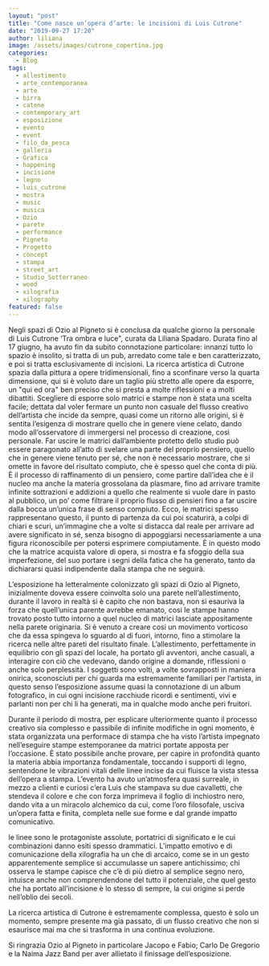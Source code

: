 ```yaml
---
layout: "post"
title: "Come nasce un’opera d’arte: le incisioni di Luis Cutrone"
date: "2019-09-27 17:20"
author: liliana
image: /assets/images/cutrone_copertina.jpg
categories:
  - Blog
tags:
  - allestimento
  - arte_contemporanea
  - arte
  - birra
  - catene
  - contemporary_art
  - esposizione
  - evento
  - event
  - filo_da_pesca
  - galleria
  - Grafica
  - happening
  - incisione
  - legno
  - luis_cutrone
  - mostra
  - music
  - musica
  - Ozio
  - parete
  - performance
  - Pigneto
  - Progetto
  - concept
  - stampa
  - street_art
  - Studio_Sotterraneo
  - wood
  - xilografia
  - xilography
featured: false
---
```

Negli spazi di Ozio al Pigneto si è conclusa da qualche giorno la personale di Luis Cutrone ‘Tra ombra e luce", curata da Liliana Spadaro. Durata fino  al 17 giugno, ha avuto fin da subito connotazione particolare: innanzi tutto lo spazio è insolito, si tratta di un pub, arredato come tale e ben caratterizzato, e poi si tratta esclusivamente di incisioni. La ricerca artistica di Cutrone spazia dalla pittura a opere tridimensionali, fino a sconfinare verso la quarta dimensione, qui si è voluto dare un taglio più stretto alle opere da esporre, un "qui ed ora" ben preciso che si presta a molte riflessioni e a molti dibattiti. Scegliere di esporre solo matrici e stampe non è stata una scelta facile; dettata dal voler fermare un punto non casuale del flusso creativo dell’artista che incide da sempre, quasi come un ritorno alle origini, si è sentita l’esigenza di mostrare quello che in genere viene celato, dando modo all’osservatore di immergersi nel processo di creazione, così personale. Far uscire le matrici dall’ambiente protetto dello studio può essere paragonato all’atto di svelare una parte del proprio pensiero, quello che in genere viene tenuto per sé, che non è necessario mostrare, che si omette in favore del risultato compiuto, che è spesso quel che conta di più. È il processo di raffinamento di un pensiero, come partire dall’idea che è il nucleo ma anche la materia grossolana da plasmare, fino ad arrivare tramite infinite sottrazioni e addizioni a quello che realmente si vuole dare in pasto al pubblico, un po’ come filtrare il proprio flusso di pensieri fino a far uscire dalla bocca un’unica frase di senso compiuto. Ecco, le matrici spesso rappresentano questo, il punto di partenza da cui poi scaturirà, a colpi di chiari e scuri, un’immagine che a volte si distacca dal reale per arrivare ad avere significato in sé, senza bisogno di appoggiarsi necessariamente a una figura riconoscibile per potersi esprimere compiutamente. È in questo modo che la matrice acquista valore di opera, si mostra e fa sfoggio della sua imperfezione, del suo portare i segni della fatica che ha generato, tanto da dichiararsi quasi indipendente dalla stampa che ne seguirà.

L’esposizione ha letteralmente colonizzato gli spazi di Ozio al Pigneto, inizialmente doveva essere coinvolta solo una parete nell’allestimento, durante il lavoro in realtà si è capito che non bastava, non si esauriva la forza che quell’unica parente avrebbe emanato, cosi le stampe hanno trovato posto tutto intorno a quel nucleo di matrici lasciate appositamente nella parete originaria. Si è venuto a creare cosi un movimento vorticoso che da essa spingeva lo sguardo al di fuori, intorno, fino a stimolare la ricerca nelle altre pareti del risultato finale. L’allestimento, perfettamente in equilibrio con gli spazi del locale, ha portato gli avventori, anche casuali, a interagire con ciò che vedevano, dando origine a domande, riflessioni o anche solo perplessità. I soggetti sono volti, a volte sovrapposti in maniera onirica, sconosciuti per chi guarda ma estremamente familiari per l’artista, in questo senso l’esposizione assume quasi la connotazione di un album fotografico, in cui ogni incisione racchiude ricordi e sentimenti, vivi e parlanti non per chi li ha generati, ma in qualche modo anche peri fruitori.

Durante il periodo di mostra, per esplicare ulteriormente quanto il processo creativo sia complesso e passibile di infinite modifiche in ogni momento, è stata organizzata una performace di stampa che ha visto l’artista impegnato nell’eseguire stampe estemporanee da matrici portate apposta per l’occasione. È stato possibile anche provare, per capire in profondità quanto la materia abbia importanza fondamentale, toccando i supporti di legno, sentendone le vibrazioni vitali delle linee incise da cui fluisce la vista stessa dell’opera a stampa. L’evento ha avuto un’atmosfera quasi surreale, in mezzo a clienti e curiosi c’era Luis che stampava su due cavalletti, che stendeva il colore e che con forza imprimeva il foglio di inchiostro nero, dando vita a un miracolo alchemico da cui, come l’oro filosofale, usciva un’opera fatta e finita, completa nelle sue forme e dal grande impatto comunicativo.

le linee sono le protagoniste assolute, portatrici di significato e le cui combinazioni danno esiti spesso drammatici. L’impatto emotivo e di comunicazione della xilografia ha un che di arcaico, come se in un gesto apparentemente semplice si accumulasse un sapere antichissimo; chi osserva le stampe capisce che c’è di più dietro al semplice segno nero, intuisce anche non comprendendone del tutto il potenziale, che quel gesto che ha portato all’incisione è lo stesso di sempre, la cui origine si perde nell’oblio dei secoli.

La ricerca artistica di Cutrone è estremamente complessa, questo è solo un momento, sempre presente ma gia passato, di un flusso creativo che non si esaurisce mai ma che si trasforma in una continua evoluzione.



Si ringrazia Ozio al Pigneto in particolare Jacopo e Fabio; Carlo De Gregorio e la Naima Jazz Band per aver allietato il finissage dell’esposizione.
